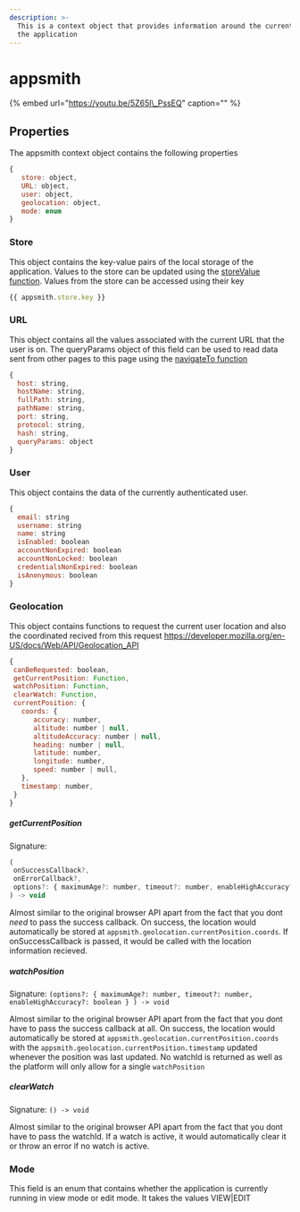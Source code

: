 ```yaml
---
description: >-
  This is a context object that provides information around the current state of
  the application
---
```


# appsmith

{% embed url="https://youtu.be/5Z65l\_PssEQ" caption="" %}

## Properties

The appsmith context object contains the following properties

```javascript
{
   store: object,
   URL: object,
   user: object,
   geolocation: object,
   mode: enum
}
```

### Store

This object contains the key-value pairs of the local storage of the application. Values to the store can be updated using the [storeValue function](store-value.md). Values from the store can be accessed using their key

```javascript
{{ appsmith.store.key }}
```

### URL

This object contains all the values associated with the current URL that the user is on. The queryParams object of this field can be used to read data sent from other pages to this page using the [navigateTo function](navigateto.md)

```javascript
{
  host: string,
  hostName: string,
  fullPath: string,
  pathName: string,
  port: string,
  protocol: string,
  hash: string,
  queryParams: object
}
```

### User

This object contains the data of the currently authenticated user.

```javascript
{
  email: string
  username: string
  name: string
  isEnabled: boolean
  accountNonExpired: boolean
  accountNonLocked: boolean
  credentialsNonExpired: boolean
  isAnonymous: boolean
}
```

### Geolocation

This object contains functions to request the current user location and also the coordinated recived from this request
https://developer.mozilla.org/en-US/docs/Web/API/Geolocation_API

```javascript
{
 canBeRequested: boolean,
 getCurrentPosition: Function,
 watchPosition: Function,
 clearWatch: Function,
 currentPosition: {
   coords: {
      accuracy: number,
      altitude: number | null,
      altitudeAccuracy: number | null,
      heading: number | null,
      latitude: number,
      longitude: number,
      speed: number | mull,
   },
   timestamp: number,
 }
}
```

##### getCurrentPosition
Signature: 
 ```javascript
 (
  onSuccessCallback?,
  onErrorCallback?,
  options?: { maximumAge?: number, timeout?: number, enableHighAccuracy?: boolean } 
 ) -> void
 ```
Almost similar to the original browser API apart from the fact that you dont *need* to pass the success callback. On success, the location would 
automatically be stored at `appsmith.geolocation.currentPosition.coords`. If onSuccessCallback is passed, it would be called with the location information recieved.

##### watchPosition
Signature: `(options?: { maximumAge?: number, timeout?: number, enableHighAccuracy?: boolean } ) -> void`

Almost similar to the original browser API apart from the fact that you dont have to pass the success callback at all. On success, the location would 
automatically be stored at `appsmith.geolocation.currentPosition.coords` with the `appsmith.geolocation.currentPosition.timestamp` updated whenever the position was last updated. No watchId is returned as well as the platform will only allow for a single `watchPosition`

##### clearWatch
Signature: `() -> void`

Almost similar to the original browser API apart from the fact that you dont have to pass the watchId. If a watch is active, it would automatically clear it or throw an error if no watch is active.


### Mode

This field is an enum that contains whether the application is currently running in view mode or edit mode. It takes the values VIEW\|EDIT

